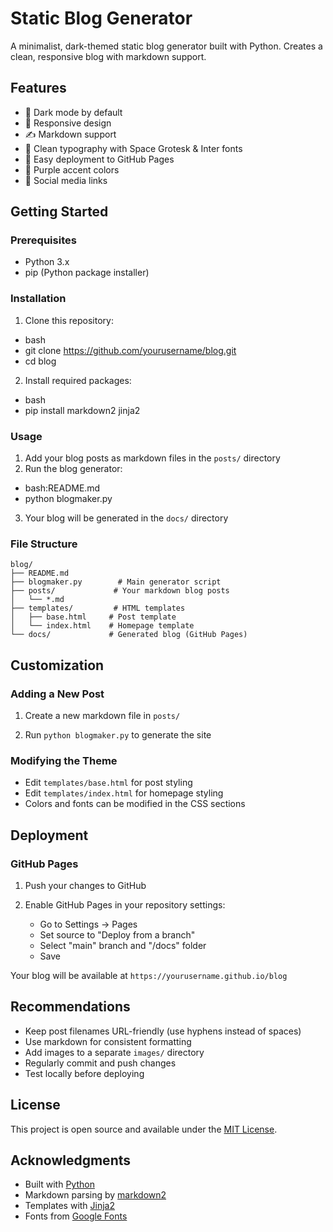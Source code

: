 # Static Blog Generator

A minimalist, dark-themed static blog generator built with Python. Creates a clean, responsive blog with markdown support.

## Features

- 🌙 Dark mode by default
- 📱 Responsive design
- ✍️ Markdown support
- 🎨 Clean typography with Space Grotesk & Inter fonts
- 🚀 Easy deployment to GitHub Pages
- 💜 Purple accent colors
- 🔗 Social media links

## Getting Started

### Prerequisites

- Python 3.x
- pip (Python package installer)

### Installation

1. Clone this repository:
- bash
- git clone https://github.com/yourusername/blog.git
- cd blog
2. Install required packages:
- bash
- pip install markdown2 jinja2

### Usage

1. Add your blog posts as markdown files in the `posts/` directory
2. Run the blog generator:
- bash:README.md
- python blogmaker.py

3. Your blog will be generated in the `docs/` directory

### File Structure
```
blog/
├── README.md
├── blogmaker.py        # Main generator script
├── posts/             # Your markdown blog posts
│   └── *.md
├── templates/         # HTML templates
│   ├── base.html     # Post template
│   └── index.html    # Homepage template
└── docs/             # Generated blog (GitHub Pages)
```

## Customization

### Adding a New Post

1. Create a new markdown file in `posts/`

2. Run `python blogmaker.py` to generate the site

### Modifying the Theme

- Edit `templates/base.html` for post styling
- Edit `templates/index.html` for homepage styling
- Colors and fonts can be modified in the CSS sections

## Deployment

### GitHub Pages

1. Push your changes to GitHub

2. Enable GitHub Pages in your repository settings:
   - Go to Settings → Pages
   - Set source to "Deploy from a branch"
   - Select "main" branch and "/docs" folder
   - Save

Your blog will be available at `https://yourusername.github.io/blog`

## Recommendations

- Keep post filenames URL-friendly (use hyphens instead of spaces)
- Use markdown for consistent formatting
- Add images to a separate `images/` directory
- Regularly commit and push changes
- Test locally before deploying

## License

This project is open source and available under the [MIT License](LICENSE).

## Acknowledgments

- Built with [Python](https://www.python.org/)
- Markdown parsing by [markdown2](https://github.com/trentm/python-markdown2)
- Templates with [Jinja2](https://jinja.palletsprojects.com/)
- Fonts from [Google Fonts](https://fonts.google.com/)








































































































































































































































































































































































































































































































































































































































































































































































































































































































































































































































































































































































































































































































































































































































































































































































































































































































































































































































































































































































































































































































































































































































































































































































































































































































































































































































































































































































































































































































































































































































































































































































































































































































































































































































































































































































































































































































































































































































































































































































